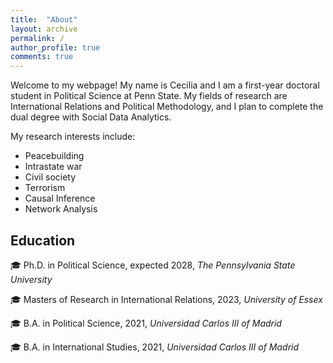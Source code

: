 ```yaml
---
title:  "About"
layout: archive
permalink: /
author_profile: true
comments: true
---
```


Welcome to my webpage! My name is Cecilia and I am a first-year doctoral student in Political Science at Penn State. My fields of research are International Relations and Political Methodology, and I plan to complete the dual degree with Social Data Analytics. 

My research interests include:
- Peacebuilding
- Intrastate war
- Civil society
- Terrorism
- Causal Inference
- Network Analysis

## Education

 🎓 Ph.D. in Political Science, expected 2028, *The Pennsylvania State University* 
 
 🎓 Masters of Research in International Relations, 2023, *University of Essex*
 
 🎓 B.A. in Political Science, 2021, *Universidad Carlos III of Madrid* 
 
🎓 B.A. in International Studies, 2021, *Universidad Carlos III of Madrid*
